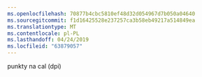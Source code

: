 ```yaml
---
ms.openlocfilehash: 70877b4cbc5810ef48d32d054967d7b050a04640
ms.sourcegitcommit: f1d16425528e237257ca3b58eb49217a514849ea
ms.translationtype: MT
ms.contentlocale: pl-PL
ms.lasthandoff: 04/24/2019
ms.locfileid: "63879057"
---
```

punkty na cal (dpi)